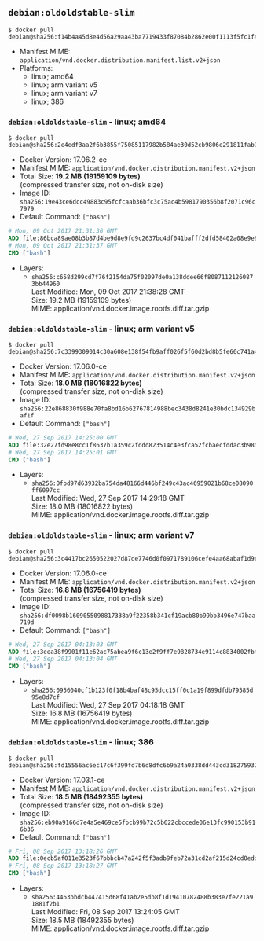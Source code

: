 ## `debian:oldoldstable-slim`

```console
$ docker pull debian@sha256:f14b4a45d8e4d56a29aa43ba7719433f87084b2862e00f1113f5fc1f43804ebc
```

-	Manifest MIME: `application/vnd.docker.distribution.manifest.list.v2+json`
-	Platforms:
	-	linux; amd64
	-	linux; arm variant v5
	-	linux; arm variant v7
	-	linux; 386

### `debian:oldoldstable-slim` - linux; amd64

```console
$ docker pull debian@sha256:2e4edf3aa2f6b3855f75085117982b584ae30d52cb9806e291811fab9e9ab962
```

-	Docker Version: 17.06.2-ce
-	Manifest MIME: `application/vnd.docker.distribution.manifest.v2+json`
-	Total Size: **19.2 MB (19159109 bytes)**  
	(compressed transfer size, not on-disk size)
-	Image ID: `sha256:19e43ce6dcc49883c95fcfcaab36bfc3c75ac4b5981790356b8f2071c96c7979`
-	Default Command: `["bash"]`

```dockerfile
# Mon, 09 Oct 2017 21:31:36 GMT
ADD file:86bca89ae08b3b87d4be9d8e9fd9c2637bc4df041bafff2dfd58402a08e9e861 in / 
# Mon, 09 Oct 2017 21:31:37 GMT
CMD ["bash"]
```

-	Layers:
	-	`sha256:c658d299cd7f76f2154da75f02097de0a138ddee66f80871121260873bb44960`  
		Last Modified: Mon, 09 Oct 2017 21:38:28 GMT  
		Size: 19.2 MB (19159109 bytes)  
		MIME: application/vnd.docker.image.rootfs.diff.tar.gzip

### `debian:oldoldstable-slim` - linux; arm variant v5

```console
$ docker pull debian@sha256:7c3399309014c30a608e138f54fb9aff026f5f60d2bd8b5fe66c741a49bea74c
```

-	Docker Version: 17.06.0-ce
-	Manifest MIME: `application/vnd.docker.distribution.manifest.v2+json`
-	Total Size: **18.0 MB (18016822 bytes)**  
	(compressed transfer size, not on-disk size)
-	Image ID: `sha256:22e868830f988e70fa8bd16b62767814988bec3438d8241e30bdc134929baf1f`
-	Default Command: `["bash"]`

```dockerfile
# Wed, 27 Sep 2017 14:25:00 GMT
ADD file:32e27fd98e8cc1f8637b1a359c2fddd823514c4e3fca52fcbaecfddac3b98f0e in / 
# Wed, 27 Sep 2017 14:25:01 GMT
CMD ["bash"]
```

-	Layers:
	-	`sha256:0fbd97d63932ba754da48166d446bf249c43ac46959021b68ce08090ff6097cc`  
		Last Modified: Wed, 27 Sep 2017 14:29:18 GMT  
		Size: 18.0 MB (18016822 bytes)  
		MIME: application/vnd.docker.image.rootfs.diff.tar.gzip

### `debian:oldoldstable-slim` - linux; arm variant v7

```console
$ docker pull debian@sha256:3c4417bc2650522027d87de7746d0f0971789106cefe4aa68abaf1d9c8b635f5
```

-	Docker Version: 17.06.0-ce
-	Manifest MIME: `application/vnd.docker.distribution.manifest.v2+json`
-	Total Size: **16.8 MB (16756419 bytes)**  
	(compressed transfer size, not on-disk size)
-	Image ID: `sha256:df0098b1609055098817338a9f22358b341cf19acb80b99bb3496e747baa719d`
-	Default Command: `["bash"]`

```dockerfile
# Wed, 27 Sep 2017 04:13:03 GMT
ADD file:3eea38f9901f11e62ac75abea9f6c13e2f9ff7e9828734e9114c8834002fbf3e in / 
# Wed, 27 Sep 2017 04:13:04 GMT
CMD ["bash"]
```

-	Layers:
	-	`sha256:0956040cf1b123f0f18b4baf48c95dcc15ff0c1a19f899dfdb79585d95e8d7cf`  
		Last Modified: Wed, 27 Sep 2017 04:18:18 GMT  
		Size: 16.8 MB (16756419 bytes)  
		MIME: application/vnd.docker.image.rootfs.diff.tar.gzip

### `debian:oldoldstable-slim` - linux; 386

```console
$ docker pull debian@sha256:fd15556ac6ec17c6f399fd7b6d8dfc6b9a24a0338dd443cd3182759327be1844
```

-	Docker Version: 17.03.1-ce
-	Manifest MIME: `application/vnd.docker.distribution.manifest.v2+json`
-	Total Size: **18.5 MB (18492355 bytes)**  
	(compressed transfer size, not on-disk size)
-	Image ID: `sha256:eb90a9166d7e4a5e469ce5fbcb99b72c5b622cbccede06e13fc990153b916b36`
-	Default Command: `["bash"]`

```dockerfile
# Fri, 08 Sep 2017 13:18:26 GMT
ADD file:0ecb5af011e3523f67bbbcb47a242f5f3adb9feb72a31cd2af215d24cd0edd49 in / 
# Fri, 08 Sep 2017 13:18:27 GMT
CMD ["bash"]
```

-	Layers:
	-	`sha256:4463bbdcb447415d68f41ab2e5db8f1d19410782488b383e7fe221a91881f2b1`  
		Last Modified: Fri, 08 Sep 2017 13:24:05 GMT  
		Size: 18.5 MB (18492355 bytes)  
		MIME: application/vnd.docker.image.rootfs.diff.tar.gzip
